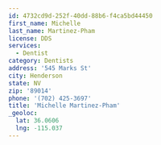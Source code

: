 ```yaml
---
id: 4732cd9d-252f-40dd-88b6-f4ca5bd44450
first_name: Michelle
last_name: Martinez-Pham
license: DDS
services:
  - Dentist
category: Dentists
address: '545 Marks St'
city: Henderson
state: NV
zip: '89014'
phone: '(702) 425-3697'
title: 'Michelle Martinez-Pham'
_geoloc:
  lat: 36.0606
  lng: -115.037
---
```

